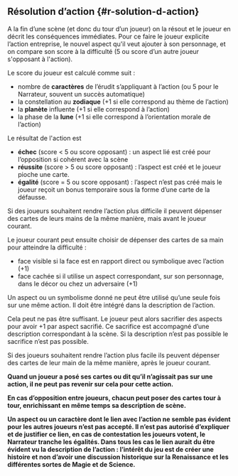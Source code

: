 ## Résolution d’action {#r-solution-d-action}

A la fin d’une scène \(et donc du tour d’un joueur\) on la résout et le joueur en décrit les conséquences immédiates. Pour ce faire le joueur explicite l’action entreprise, le nouvel aspect qu'il veut ajouter à son personnage, et on compare son score à la difficulté \(5 ou score d’un autre joueur s'opposant à l'action\).

Le score du joueur est calculé comme suit :

* nombre de **caractères** de l’érudit s’appliquant à l’action \(ou 5 pour le Narrateur, souvent un succès automatique\)
* la constellation au **zodiaque** \(+1 si elle correspond au thème de l’action\)
* la **planète** influente \(+1 si elle correspond à l’action\)
* la phase de la **lune** \(+1 si elle correspond à l’orientation morale de l’action\)

Le résultat de l'action est

* **échec** \(score &lt; 5 ou score opposant\) : un aspect lié est créé pour l’opposition si cohérent avec la scène
* **réussite** \(score &gt; 5 ou score opposant\) : l’aspect est créé et le joueur pioche une carte.
* **égalité** \(score = 5 ou score opposant\) : l’aspect n’est pas créé mais le joueur reçoit un bonus temporaire sous la forme d’une carte de la défausse.

Si des joueurs souhaitent rendre l’action plus difficile il peuvent dépenser des cartes de leurs mains de la même manière, mais avant le joueur courant.

Le joueur courant peut ensuite choisir de dépenser des cartes de sa main pour atteindre la difficulté :

* face visible si la face est en rapport direct ou symbolique avec l’action \(+1\)
* face cachée si il utilise un aspect correspondant, sur son personnage, dans le décor ou chez un adversaire \(+1\)

Un aspect ou un symbolisme donné ne peut être utilisé qu’une seule fois sur une même action. Il doit être intégré dans la description de l’action.

Cela peut ne pas être suffisant. Le joueur peut alors sacrifier des aspects pour avoir +1 par aspect sacrifié. Ce sacrifice est accompagné d’une description correspondant à la scène. Si la description n’est pas possible le sacrifice n’est pas possible.

Si des joueurs souhaitent rendre l’action plus facile ils peuvent dépenser des cartes de leur main de la même manière, après le joueur courant.

**Quand un joueur a posé ses cartes ou dit qu’il n’agissait pas sur une action, il ne peut pas revenir sur cela pour cette action.**

**En cas d’opposition entre joueurs, chacun peut poser des cartes tour à tour, enrichissant en même temps sa description de scène.**

**Un aspect ou un caractère dont le lien avec l’action ne semble pas évident pour les autres joueurs n’est pas accepté. Il n’est pas autorisé d’expliquer et de justifier ce lien, en cas de contestation les joueurs votent, le Narrateur tranche les égalités. Dans tous les cas le lien aurait du être évident vu la description de l’action : l’intérêt du jeu est de créer une histoire et non d’avoir une discussion historique sur la Renaissance et les différentes sortes de Magie et de Science.**


